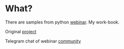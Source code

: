 # What?

There are samples from python [webinar](https://webinar.skillbox.ru/messenger-python). My work-book. 

Original [project](https://github.com/manchenkoff/skillbox-chat)

Telegram chat of webinar [community](https://t.me/SKBpython_intensive_0619)

